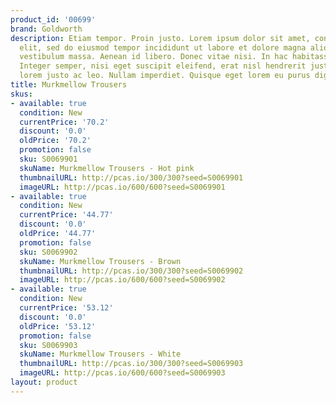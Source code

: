 ```yaml
---
product_id: '00699'
brand: Goldworth
description: Etiam tempor. Proin justo. Lorem ipsum dolor sit amet, consectetur adipisicing
  elit, sed do eiusmod tempor incididunt ut labore et dolore magna aliqua. Donec euismod
  vestibulum massa. Aenean id libero. Donec vitae nisi. In hac habitasse platea dictumst.
  Integer semper, nisi eget suscipit eleifend, erat nisl hendrerit justo, eget vestibulum
  lorem justo ac leo. Nullam imperdiet. Quisque eget lorem eu purus dignissim ultricies.
title: Murkmellow Trousers
skus:
- available: true
  condition: New
  currentPrice: '70.2'
  discount: '0.0'
  oldPrice: '70.2'
  promotion: false
  sku: S0069901
  skuName: Murkmellow Trousers - Hot pink
  thumbnailURL: http://pcas.io/300/300?seed=S0069901
  imageURL: http://pcas.io/600/600?seed=S0069901
- available: true
  condition: New
  currentPrice: '44.77'
  discount: '0.0'
  oldPrice: '44.77'
  promotion: false
  sku: S0069902
  skuName: Murkmellow Trousers - Brown
  thumbnailURL: http://pcas.io/300/300?seed=S0069902
  imageURL: http://pcas.io/600/600?seed=S0069902
- available: true
  condition: New
  currentPrice: '53.12'
  discount: '0.0'
  oldPrice: '53.12'
  promotion: false
  sku: S0069903
  skuName: Murkmellow Trousers - White
  thumbnailURL: http://pcas.io/300/300?seed=S0069903
  imageURL: http://pcas.io/600/600?seed=S0069903
layout: product
---
```

